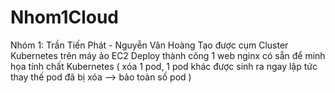 # Nhom1Cloud
Nhóm 1: Trần Tiến Phát - Nguyễn Văn Hoàng
Tạo được cụm Cluster Kubernetes trên máy ảo EC2
Deploy thành công 1 web nginx có sẵn để minh họa tính chất Kubernetes 
( xóa 1 pod, 1 pod khác được sinh ra ngay lập tức thay thế pod đã bị xóa --> bảo toàn số pod )
